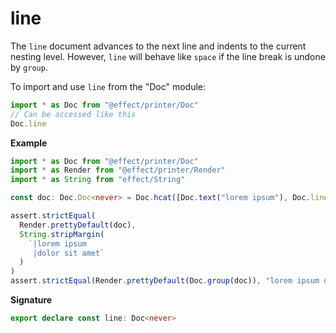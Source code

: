 # line

The `line` document advances to the next line and indents to the current
nesting level. However, `line` will behave like `space` if the line break is
undone by `group`.

To import and use `line` from the "Doc" module:

```ts
import * as Doc from "@effect/printer/Doc"
// Can be accessed like this
Doc.line
```

**Example**

```ts
import * as Doc from "@effect/printer/Doc"
import * as Render from "@effect/printer/Render"
import * as String from "effect/String"

const doc: Doc.Doc<never> = Doc.hcat([Doc.text("lorem ipsum"), Doc.line, Doc.text("dolor sit amet")])

assert.strictEqual(
  Render.prettyDefault(doc),
  String.stripMargin(
    `|lorem ipsum
     |dolor sit amet`
  )
)
assert.strictEqual(Render.prettyDefault(Doc.group(doc)), "lorem ipsum dolor sit amet")
```

**Signature**

```ts
export declare const line: Doc<never>
```
